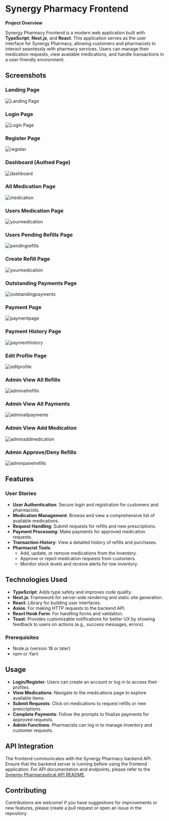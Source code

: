 # Synergy Pharmacy Frontend

**Project Overview**

Synergy Pharmacy Frontend is a modern web application built with **TypeScript**, **Next.js**, and **React**. This application serves as the user interface for Synergy Pharmacy, allowing customers and pharmacists to interact seamlessly with pharmacy services. Users can manage their medication requests, view available medications, and handle transactions in a user-friendly environment.


## Screenshots
### Landing Page

![Landing Page](https://github.com/user-attachments/assets/6ea6c26a-bc1f-45f0-a26d-f62e047905bf)

### Login Page

![Login Page](https://github.com/user-attachments/assets/e97246cb-64aa-459b-9a47-16fc3b40cfb7)

### Register Page

![register](https://github.com/user-attachments/assets/25a7f0e2-642e-45d4-af99-933ada17994c)

### Dashboard (Authed Page)

![dashboard](https://github.com/user-attachments/assets/8cab83c5-e3e2-4f7e-987d-b1691acf65af)

### All Medication Page

![medication](https://github.com/user-attachments/assets/5a468b87-ee40-4a51-9207-12fc6ede3b9c)

### Users Medication Page

![yourmedication](https://github.com/user-attachments/assets/a4b71b8e-1ef9-438d-bcbb-575ade7db031)

### Users Pending Refills Page

![pendingrefills](https://github.com/user-attachments/assets/9518d2dd-e078-490e-be67-fa92618e75d3)

### Create Refill Page

![yourmedication](https://github.com/user-attachments/assets/a4b71b8e-1ef9-438d-bcbb-575ade7db031)

### Outstanding Payments Page

![outstandingpayments](https://github.com/user-attachments/assets/0fb4d19a-66f9-41c1-9455-db7358db8ed7)

### Payment Page

![paymentpage](https://github.com/user-attachments/assets/39676c21-2aa2-415e-8570-2841e767d026)

### Payment History Page

![paymenthistory](https://github.com/user-attachments/assets/92893235-0463-441f-8232-489ca9a4e578)

### Edit Profile Page

![editprofile](https://github.com/user-attachments/assets/a08013ec-a8ff-4df6-869d-1a062fd62939)


### Admin View All Refills

![adminallrefills](https://github.com/user-attachments/assets/eafffa53-daa5-4698-9e92-fb69e507517e)

### Admin View All Payments

![adminallpayments](https://github.com/user-attachments/assets/99440184-6317-4a3a-ac46-0595082f7206)

### Admin View Add Medication

![adminaddmedication](https://github.com/user-attachments/assets/1159d45d-d5d3-4a56-9c37-53cb427e4f9b)

### Admin Approve/Deny Refills

![adminpanelrefills](https://github.com/user-attachments/assets/7b62451b-9a20-4f44-a159-b49ba371f201)


## Features

### User Stories
- **User Authentication**: Secure login and registration for customers and pharmacists.
- **Medication Management**: Browse and view a comprehensive list of available medications.
- **Request Handling**: Submit requests for refills and new prescriptions.
- **Payment Processing**: Make payments for approved medication requests.
- **Transaction History**: View a detailed history of refills and purchases.
- **Pharmacist Tools**:
  - Add, update, or remove medications from the inventory.
  - Approve or reject medication requests from customers.
  - Monitor stock levels and receive alerts for low inventory.

## Technologies Used
- **TypeScript**: Adds type safety and improves code quality.
- **Next.js**: Framework for server-side rendering and static site generation.
- **React**: Library for building user interfaces.
- **Axios**: For making HTTP requests to the backend API.
- **React Hook Form**: For handling forms and validation.
- **Toast**:  Provides customizable notifications for better UX by showing feedback to users on actions (e.g., success messages, errors).


### Prerequisites
- Node.js (version 18 or later)
- npm or Yarn

## Usage

- **Login/Register**: Users can create an account or log in to access their profiles.
- **View Medications**: Navigate to the medications page to explore available items.
- **Submit Requests**: Click on medications to request refills or new prescriptions.
- **Complete Payments**: Follow the prompts to finalize payments for approved requests.
- **Admin Functions**: Pharmacists can log in to manage inventory and customer requests.

## API Integration

The frontend communicates with the Synergy Pharmacy backend API. Ensure that the backend server is running before using the frontend application. For API documentation and endpoints, please refer to the [Synergy Pharmaceutical API README](https://github.com/mcoplan2/SynergyPharmacyAPI).

## Contributing

Contributions are welcome! If you have suggestions for improvements or new features, please create a pull request or open an issue in the repository.
